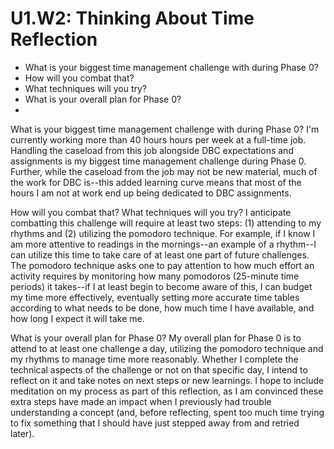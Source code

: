 # U1.W2: Thinking About Time Reflection

* What is your biggest time management challenge with during Phase 0? 
* How will you combat that? 
* What techniques will you try?
* What is your overall plan for Phase 0?
* 


What is your biggest time management challenge with during Phase 0?
I'm currently working  more than 40 hours hours per week at a full-time job.  Handling the caseload from this job alongside DBC expectations and assignments is my biggest time management challenge during Phase 0.  Further, while the caseload from the job may not be new material, much of the work for DBC is--this added learning curve means that most of the hours I am not at work end up being dedicated to DBC assignments.  

How will you combat that? What techniques will you try?
I anticipate combatting this challenge will require at least two steps: (1) attending to my rhythms and (2) utilizing the pomodoro technique.  For example, if I know I am more attentive to readings in the mornings--an example of a rhythm--I can utilize this time to take care of at least one part of future challenges.  The pomodoro technique asks one to pay attention to how much effort an activity requires by monitoring how many pomodoros (25-minute time periods) it takes--if I at least begin to become aware of this, I can budget my time more effectively, eventually setting more accurate time tables according to what needs to be done, how much time I have available, and how long I expect it will take me.  

What is your overall plan for Phase 0?
My overall plan for Phase 0 is to attend to at least one challenge a day, utilizing the pomodoro technique and my rhythms to manage time more reasonably.  Whether I complete the technical aspects of the challenge or not on that specific day, I intend to reflect on it and take notes on next steps or new learnings.  I hope to include meditation on my process as part of this reflection, as I am convinced these extra steps have made an impact when I previously had trouble understanding a concept (and, before reflecting, spent too much time trying to fix something that I should have just stepped away from and retried later).  
